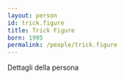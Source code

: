 ```yaml
---
layout: person
id: trick.figure
title: Trick Figure
born: 1995
permalink: /people/trick.figure
---
```


Dettagli della persona 